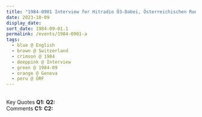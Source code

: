 ```yaml
---
title: "1984-0901 Interview for Hitradio Ö3-Dabei, Österreichischen Rundfunks (ORF), Geneva (likely around), Switzerland (Broadcasted on 0902)"
date: 2023-10-09
display_date: 
sort_date: 1984-09-01.1
permalink: /events/1984-0901-a
tags:
  - blue @ English
  - brown @ Switzerland
  - crimson @ 1984
  - deeppink @ Interview
  - green @ 1984-09
  - orange @ Geneva
  - peru @ ORF
---
```


<br>

<wave-list>
  <list-title color="DarkSeaGreen" width="55">Key Quotes</list-title>
  <list-item color="BlanchedAlmond" width="280"><b>Q1:</b> <i></i></list-item>
  <list-item color="Lavender" width="280"><b>Q2:</b> <i></i></list-item>
</wave-list>

<br>

<wave-list>
  <list-title color="DarkSeaGreen" width="55">Comments</list-title>
  <list-item color="BlanchedAlmond" width="280"><b>C1:</b> <i></i></list-item>
  <list-item color="Lavender" width="280"><b>C2:</b> <i></i></list-item>
</wave-list>